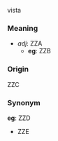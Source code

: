vista
### Meaning
+ _adj_: ZZA
    + __eg__: ZZB

### Origin

ZZC

### Synonym

__eg__: ZZD

+ ZZE


